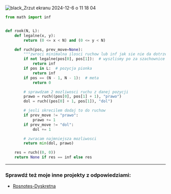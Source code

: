 ![black_Zrzut ekranu 2024-12-6 o 11 18 04](https://github.com/user-attachments/assets/76d72d65-7a41-4ab7-b668-5ec346a1d5c0)

```python
from math import inf


def rook(N, L):
    def legalne(x, y):
        return (0 <= x < N) and (0 <= y < N)

    def ruch(pos, prev_move=None):
        """zwroci minimalna ilosci ruchow lub inf jak sie nie da dotrzec z danej pozycji do mety"""
        if not legalne(pos[0], pos[1]):  # wyszlismy po za szachownice
            return inf
        if pos in L:  # pozycja pionka
            return inf
        if pos == (N - 1, N - 1):  # meta
            return 0

        # sprawdzam 2 mozliwosci ruchu z danej pozycji
        prawo = ruch((pos[0], pos[1] + 1), "prawo")
        dol = ruch((pos[0] + 1, pos[1]), "dol")

        # jesli skrecilem dodaj to do ruchow
        if prev_move != "prawo":
            prawo += 1
        if prev_move != "dol":
            dol += 1

        # zwracam najmniejsza mozliwosci
        return min(dol, prawo)

    res = ruch((0, 0))
    return None if res == inf else res
```


---
### Sprawdź też moje inne projekty z odpowiedziami:
- [Rosnotes-Dyskretna](https://github.com/kamilGie/Rosnotes-Dyskretna)
